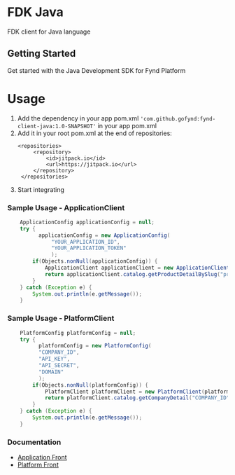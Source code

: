 # FDK Java


FDK client for Java language


## Getting Started
Get started with the Java Development SDK for Fynd Platform


# Usage

1. Add the dependency in your app pom.xml `'com.github.gofynd:fynd-client-java:1.0-SNAPSHOT'` in your app pom.xml
2. Add it in your root pom.xml at the end of repositories:
   ```
   <repositories>
        <repository>
            <id>jitpack.io</id>
            <url>https://jitpack.io</url>
        </repository>
    </repositories>
    ```
3. Start integrating

### Sample Usage - ApplicationClient

```java
    ApplicationConfig applicationConfig = null;
    try {
          applicationConfig = new ApplicationConfig(
              "YOUR_APPLICATION_ID",
              "YOUR_APPLICATION_TOKEN"
              );
        if(Objects.nonNull(applicationConfig)) {
            ApplicationClient applicationClient = new ApplicationClient(applicationConfig);
            return applicationClient.catalog.getProductDetailBySlug("product-slug");
        }
    } catch (Exception e) {
        System.out.println(e.getMessage());
    }
```

### Sample Usage - PlatformClient

```java
    PlatformConfig platformConfig = null;
    try {
          platformConfig = new PlatformConfig(
          "COMPANY_ID",
          "API_KEY",
          "API_SECRET",
          "DOMAIN"
          );
        if(Objects.nonNull(platformConfig)) {
            PlatformClient platformClient = new PlatformClient(platformConfig);
            return platformClient.catalog.getCompanyDetail("COMPANY_ID");
        }
    } catch (Exception e) {
        System.out.println(e.getMessage());
    }
```


### Documentation

* [Application Front](documentation/application/README.md)
* [Platform Front](documentation/platform/README.md)
